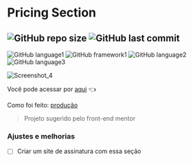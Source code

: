 # Pricing Section

![GitHub repo size](https://img.shields.io/github/repo-size/brinobruno/pricing-section?style=for-the-badge)
![GitHub last commit](https://img.shields.io/github/last-commit/brinobruno/pricing-section/main?style=for-the-badge)
---
![GitHub language1](https://img.shields.io/badge/JavaScript-323330?style=for-the-badge&logo=javascript&logoColor=F7DF1E)
![GitHub framework1](https://img.shields.io/badge/bootstrap-%23563D7C.svg?style=for-the-badge&logo=bootstrap&logoColor=white)
![GitHub language2](https://img.shields.io/badge/CSS3-1572B6?style=for-the-badge&logo=css3&logoColor=white)
![GitHub language3](https://img.shields.io/badge/HTML5-E34F26?style=for-the-badge&logo=html5&logoColor=white)

![Screenshot_4](https://user-images.githubusercontent.com/81701584/131588273-924f7df0-3e26-4108-9f50-66595f393f12.png)

Você pode acessar por [aqui] 👈 

Como foi feito: [produção]

> Projeto sugerido pelo front-end mentor

### Ajustes e melhorias

- [ ] Criar um site de assinatura com essa seção

[aqui]: https://pricing-sec.vercel.app/
[produção]: https://www.linkedin.com/posts/brunociao_webdeveloper-productivity-activity-6839170178719203328-c_Bl

